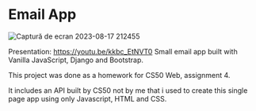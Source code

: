 

# Email App

![Captură de ecran 2023-08-17 212455](https://github.com/poparf/emailJS/assets/127143771/a79fdc75-1eec-4b05-a14c-2c7821d300a1)


Presentation:
https://youtu.be/kkbc_EtNVT0
Small email app built with Vanilla JavaScript, Django and Bootstrap.  

This project was done as a homework for CS50 Web, assignment 4.  

It includes an API built by CS50 not by me that i used to create this single page app using only Javascript, HTML and CSS.
